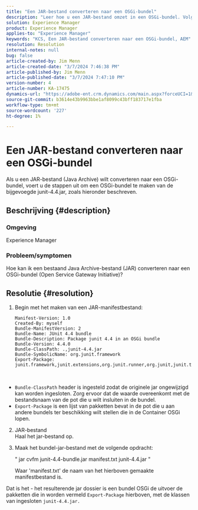 ```yaml
---
title: "Een JAR-bestand converteren naar een OSGi-bundel"
description: "Leer hoe u een JAR-bestand omzet in een OSGi-bundel. Volg het voorbeeld om een bundel OSGi van bijlage junit-4.4.jar tot stand te brengen."
solution: Experience Manager
product: Experience Manager
applies-to: "Experience Manager"
keywords: "KCS, Een JAR-bestand converteren naar een OSGi-bundel, AEM"
resolution: Resolution
internal-notes: null
bug: false
article-created-by: Jim Menn
article-created-date: "3/7/2024 7:46:38 PM"
article-published-by: Jim Menn
article-published-date: "3/7/2024 7:47:10 PM"
version-number: 4
article-number: KA-17475
dynamics-url: "https://adobe-ent.crm.dynamics.com/main.aspx?forceUCI=1&pagetype=entityrecord&etn=knowledgearticle&id=93faf665-bbdc-ee11-904d-6045bd006268"
source-git-commit: b3614e43b9963bbe1af8099c43bff183717e1fba
workflow-type: tm+mt
source-wordcount: '227'
ht-degree: 1%

---
```


# Een JAR-bestand converteren naar een OSGi-bundel


Als u een JAR-bestand (Java Archive) wilt converteren naar een OSGi-bundel, voert u de stappen uit om een OSGi-bundel te maken van de bijgevoegde junit-4.4.jar, zoals hieronder beschreven.

## Beschrijving {#description}


### <b>Omgeving</b>

Experience Manager

### <b>Probleem/symptomen</b>

Hoe kan ik een bestaand Java Archive-bestand (JAR) converteren naar een OSGi-bundel (Open Service Gateway Initiative)?


## Resolutie {#resolution}


1. Begin met het maken van een JAR-manifestbestand:


   ```
   Manifest-Version: 1.0
   Created-By: myself
   Bundle-ManifestVersion: 2
   Bundle-Name: JUnit 4.4 bundle
   Bundle-Description: Package junit 4.4 in an OSGi bundle
   Bundle-Version: 4.4.0
   Bundle-ClassPath: .,junit-4.4.jar
   Bundle-SymbolicName: org.junit.framework
   Export-Package: junit.framework,junit.extensions,org.junit.runner,org.junit,junit.textui
   ```


 
- `Bundle-ClassPath` header is ingesteld zodat de originele jar ongewijzigd kan worden ingesloten. Zorg ervoor dat de waarde overeenkomt met de bestandsnaam van de pot die u wilt insluiten in de bundel.
- `Export-Package` is een lijst van pakketten bevat in de pot die u aan andere bundels ter beschikking wilt stellen die in de Container OSGi lopen.
2. JAR-bestand\
Haal het jar-bestand op.
3. Maak het bundel-jar-bestand met de volgende opdracht:


    &quot;
    jar cvfm junit-4.4-bundle.jar manifest.txt junit-4.4.jar
    &quot;
    
    Waar &#39;manifest.txt&#39; de naam van het hierboven gemaakte manifestbestand is.
    


Dat is het - het resulterende jar dossier is een bundel OSGi de uitvoer de pakketten die in worden vermeld `Export-Package` hierboven, met de klassen van ingesloten `junit-4.4.jar.`
